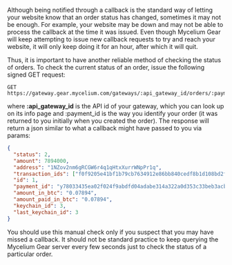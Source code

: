 Although being notified through a callback is the standard way of letting your website know that an order status has changed, sometimes it may not be enough. For example, your website may be down and may not be able to process the callback at the time it was issued. Even though Mycelium Gear will keep attempting to issue new callback requests to try and reach your website, it will only keep doing it for an hour, after which it will quit.

Thus, it is important to have another reliable method of checking the status of orders. To check the current status of an order, issue the following signed GET request:

```text
GET https://gateway.gear.mycelium.com/gateways/:api_gateway_id/orders/:payment_id
```
where **:api_gateway_id** is the API id of your gateway, which you can look up on its info page and :payment_id is the way you identify your order (it was returned to you initially when you created the order). The response will return a json similar to what a callback might have passed to you via params:

```json
{
  "status": 2,
  "amount": 7894000,
  "address": "1NZov2nm6gRCGW6r4q1qHtxXurrWNpPr1q",
  "transaction_ids": ["f0f9205e41bf1b79cb7634912e86bb840cedf8b1d108bd2faae1651ca79a5838"],
  "id": 1,
  "payment_id": "y78033435ea02f024f9abdfd04adabe314a322a0d353c33beb3acb7d97f1bdeb",
  "amount_in_btc": "0.07894",
  "amount_paid_in_btc": "0.07894",
  "keychain_id": 3,
  "last_keychain_id": 3
}
```
You should use this manual check only if you suspect that you may have missed a callback. It should not be standard practice to keep querying the Mycelium Gear server every few seconds just to check the status of a particular order.
